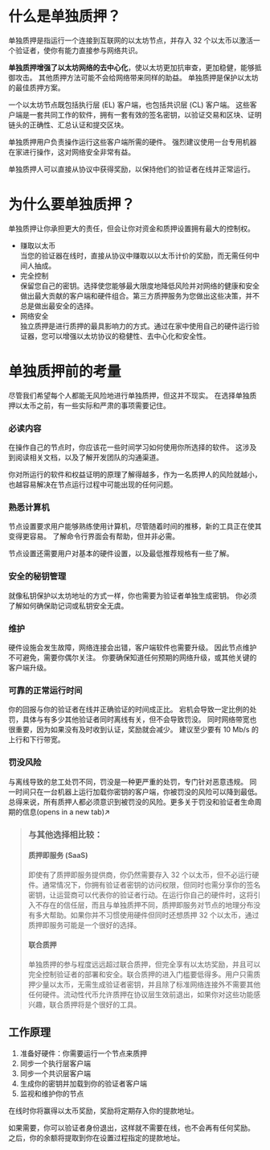 # 什么是单独质押？
单独质押是指运行一个连接到互联网的以太坊节点，并存入 32 个以太币以激活一个验证者，使你有能力直接参与网络共识。

**单独质押增强了以太坊网络的去中心化**，使以太坊更加抗审查，更加稳健，能够抵御攻击。 其他质押方法可能不会给网络带来同样的助益。 单独质押是保护以太坊的最佳质押方案。

一个以太坊节点既包括执行层 (EL) 客户端，也包括共识层 (CL) 客户端。 这些客户端是一套共同工作的软件，拥有一套有效的签名密钥，以验证交易和区块、证明链头的正确性、汇总认证和提交区块。

单独质押用户负责操作运行这些客户端所需的硬件。 强烈建议使用一台专用机器在家进行操作，这对网络安全非常有益。

单独质押人可以直接从协议中获得奖励，以保持他们的验证者在线并正常运行。

# 为什么要单独质押？
单独质押让你承担更大的责任，但会让你对资金和质押设置拥有最大的控制权。
- 赚取以太币  
  当您的验证器在线时，直接从协议中赚取以以太币计价的奖励，而无需任何中间人抽成。
- 完全控制  
  保留您自己的密钥。选择使您能够最大限度地降低风险并对网络的健康和安全做出最大贡献的客户端和硬件组合。第三方质押服务为您做出这些决策，并不总是做出最安全的选择。
- 网络安全  
  独立质押是进行质押的最具影响力的方式。通过在家中使用自己的硬件运行验证器，您可以增强以太坊协议的稳健性、去中心化和安全性。

# 单独质押前的考量
尽管我们希望每个人都能无风险地进行单独质押，但这并不现实。 在选择单独质押以太币之前，有一些实际和严肃的事项需要记住。

### 必读内容
在操作自己的节点时，你应该花一些时间学习如何使用你所选择的软件。 这涉及到阅读相关文档，以及了解开发团队的沟通渠道。

你对所运行的软件和权益证明的原理了解得越多，作为一名质押人的风险就越小，也越容易解决在节点运行过程中可能出现的任何问题。

### 熟悉计算机
节点设置要求用户能够熟练使用计算机，尽管随着时间的推移，新的工具正在使其变得更容易。 了解命令行界面会有帮助，但并非必需。

节点设置还需要用户对基本的硬件设置，以及最低推荐规格有一些了解。

### 安全的秘钥管理
就像私钥保护以太坊地址的方式一样，你也需要为验证者单独生成密钥。 你必须了解如何确保助记词或私钥安全无虞。

### 维护
硬件设施会发生故障，网络连接会出错，客户端软件也需要升级。 因此节点维护不可避免，需要你偶尔关注。 你要确保知道任何预期的网络升级，或其他关键的客户端升级。

### 可靠的正常运行时间
你的回报与你的验证者在线并正确验证的时间成正比。 宕机会导致一定比例的处罚，具体与有多少其他验证者同时离线有关，但不会导致罚没。 同时网络带宽也很重要，因为如果没有及时收到认证，奖励就会减少。 建议至少要有 10 Mb/s 的上行和下行带宽。

### 罚没风险
与离线导致的怠工处罚不同，罚没是一种更严重的处罚，专门针对恶意违规。 同一时间只在一台机器上运行加载你密钥的客户端，你被罚没的风险可以降到最低。 总得来说，所有质押人都必须意识到被罚没的风险。更多关于罚没和验证者生命周期的信息(opens in a new tab)↗

> ### 与其他选择相比较：
> #### 质押即服务 (SaaS)
> 
> 即使有了质押即服务提供商，你仍然需要存入 32 个以太币，但不必运行硬件。通常情况下，你拥有验证者密钥的访问权限，但同时也需分享你的签名密钥，让运营商可以代表你的验证者行动。在运行你自己的硬件时，这将引入不存在的信任层，而且与单独质押不同，质押即服务对节点的地理分布没有多大帮助。如果你并不习惯使用硬件但同时还想质押 32 个以太币，通过质押即服务可能是一个很好的选择。
> 
> #### 联合质押
> 单独质押的参与程度远远超过联合质押，但完全享有以太坊奖励，并且可以完全控制验证者的部署和安全。联合质押的进入门槛要低得多。用户只需质押少量以太币，无需生成验证者密钥，并且除了标准网络连接外不需要其他任何硬件。流动性代币允许质押在协议层生效前退出，如果你对这些功能感兴趣，联合质押将是个很好的工具。

## 工作原理
1. 准备好硬件：你需要运行一个节点来质押
2. 同步一个执行层客户端
3. 同步一个共识层客户端
4. 生成你的密钥并加载到你的验证者客户端
5. 监视和维护你的节点

在线时你将赢得以太币奖励，奖励将定期存入你的提款地址。

如果需要，你可以验证者身份退出，这样就不需要在线，也不会再有任何奖励。 之后，你的余额将提取到你在设置过程指定的提款地址。












